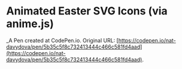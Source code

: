 # Animated Easter SVG Icons (via anime.js)
 _A Pen created at CodePen.io. Original URL: [https://codepen.io/nat-davydova/pen/5b35c5f8c732413444c466c581fd4aad](https://codepen.io/nat-davydova/pen/5b35c5f8c732413444c466c581fd4aad).

 